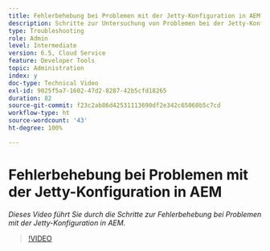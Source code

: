 ```yaml
---
title: Fehlerbehebung bei Problemen mit der Jetty-Konfiguration in AEM
description: Schritte zur Untersuchung von Problemen bei der Jetty-Konfiguration
type: Troubleshooting
role: Admin
level: Intermediate
version: 6.5, Cloud Service
feature: Developer Tools
topic: Administration
index: y
doc-type: Technical Video
exl-id: 9025f5a7-1602-47d2-8287-42b5cfd18265
duration: 82
source-git-commit: f23c2ab86d42531113690df2e342c65060b5c7cd
workflow-type: ht
source-wordcount: '43'
ht-degree: 100%

---
```


# Fehlerbehebung bei Problemen mit der Jetty-Konfiguration in AEM

*Dieses Video führt Sie durch die Schritte zur Fehlerbehebung bei Problemen mit der Jetty-Konfiguration in AEM.*

>[!VIDEO](https://video.tv.adobe.com/v/335470?quality=12&learn=on)
